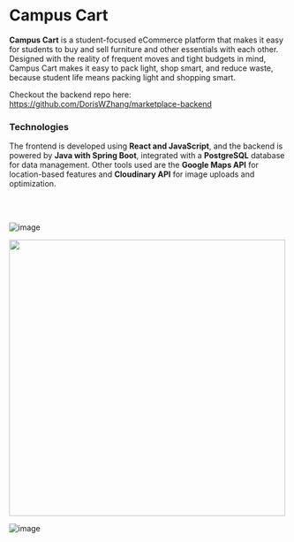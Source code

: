 # Campus Cart
**Campus Cart** is a student-focused eCommerce platform that makes it easy for students to buy and sell furniture and other essentials with each other. Designed with the reality of frequent moves and tight budgets in mind, Campus Cart makes it easy to pack light, shop smart, and reduce waste, because student life means packing light and shopping smart.

Checkout the backend repo here: https://github.com/DorisWZhang/marketplace-backend

<h3> Technologies </h3>
The frontend is developed using <strong>React and JavaScript</strong>, and the backend is powered by <strong>Java with Spring Boot</strong>, integrated with a <strong>PostgreSQL</strong> database for data management. Other tools used are the <strong>Google Maps API</strong> for location-based features and <strong>Cloudinary API</strong> for image uploads and optimization.

<br></br>

![image](https://github.com/user-attachments/assets/c0acc724-eda3-4f99-95fb-088b98fdb0bd)

<img src="https://github.com/user-attachments/assets/ed4e46ee-f361-43d9-9e3a-f3d1ccf3553b" width="500" />

![image](https://github.com/user-attachments/assets/83654734-1e91-44b4-b33a-71aa33dbce25)


